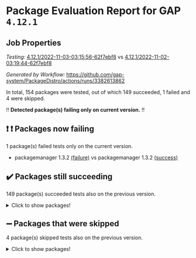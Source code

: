 # Package Evaluation Report for GAP `4.12.1`

## Job Properties

*Testing:* [4.12.1/2022-11-03-03:15:56-62f7ebf8](https://github.com/gap-system/PackageDistro/blob/data/reports/4.12.1/2022-11-03-03:15:56-62f7ebf8) vs [4.12.1/2022-11-02-03:19:44-62f7ebf8](https://github.com/gap-system/PackageDistro/blob/data/reports/4.12.1/2022-11-02-03:19:44-62f7ebf8)

*Generated by Workflow:* https://github.com/gap-system/PackageDistro/actions/runs/3382613862

In total, 154 packages were tested, out of which 149 succeeded, 1 failed and 4 were skipped.

:bangbang: **Detected package(s) failing only on current version.** :bangbang:

## :exclamation: :exclamation: Packages now failing

1 package(s) failed tests only on the current version.
- packagemanager 1.3.2 [(failure)](https://github.com/gap-system/PackageDistro/actions/runs/3382613862/jobs/5617846189) vs packagemanager 1.3.2 [(success)](https://github.com/gap-system/PackageDistro/actions/runs/3374463659/jobs/5600228242)

## :heavy_check_mark: Packages still succeeding

149 package(s) succeeded tests also on the previous version.
<details><summary>Click to show packages!</summary>

- 4ti2interface 2022.09-01 [(success)](https://github.com/gap-system/PackageDistro/actions/runs/3382613862/jobs/5617841135)
- ace 5.6.1 [(success)](https://github.com/gap-system/PackageDistro/actions/runs/3382613862/jobs/5617841180)
- aclib 1.3.2 [(success)](https://github.com/gap-system/PackageDistro/actions/runs/3382613862/jobs/5617841206)
- agt 0.3 [(success)](https://github.com/gap-system/PackageDistro/actions/runs/3382613862/jobs/5617841231)
- alnuth 3.2.1 [(success)](https://github.com/gap-system/PackageDistro/actions/runs/3382613862/jobs/5617841258)
- anupq 3.2.6 [(success)](https://github.com/gap-system/PackageDistro/actions/runs/3382613862/jobs/5617841286)
- atlasrep 2.1.6 [(success)](https://github.com/gap-system/PackageDistro/actions/runs/3382613862/jobs/5617841323)
- autodoc 2022.10.20 [(success)](https://github.com/gap-system/PackageDistro/actions/runs/3382613862/jobs/5617841354)
- automata 1.15 [(success)](https://github.com/gap-system/PackageDistro/actions/runs/3382613862/jobs/5617841380)
- automgrp 1.3.2 [(success)](https://github.com/gap-system/PackageDistro/actions/runs/3382613862/jobs/5617841405)
- autpgrp 1.11 [(success)](https://github.com/gap-system/PackageDistro/actions/runs/3382613862/jobs/5617841441)
- cap 2022.10-12 [(success)](https://github.com/gap-system/PackageDistro/actions/runs/3382613862/jobs/5617841498)
- caratinterface 2.3.4 [(success)](https://github.com/gap-system/PackageDistro/actions/runs/3382613862/jobs/5617841568)
- cddinterface 2022.11.01 [(success)](https://github.com/gap-system/PackageDistro/actions/runs/3382613862/jobs/5617841626)
- circle 1.6.5 [(success)](https://github.com/gap-system/PackageDistro/actions/runs/3382613862/jobs/5617841685)
- classicpres 1.22 [(success)](https://github.com/gap-system/PackageDistro/actions/runs/3382613862/jobs/5617841746)
- cohomolo 1.6.10 [(success)](https://github.com/gap-system/PackageDistro/actions/runs/3382613862/jobs/5617841811)
- congruence 1.2.4 [(success)](https://github.com/gap-system/PackageDistro/actions/runs/3382613862/jobs/5617841901)
- corelg 1.56 [(success)](https://github.com/gap-system/PackageDistro/actions/runs/3382613862/jobs/5617841979)
- crime 1.6 [(success)](https://github.com/gap-system/PackageDistro/actions/runs/3382613862/jobs/5617842094)
- crisp 1.4.5 [(success)](https://github.com/gap-system/PackageDistro/actions/runs/3382613862/jobs/5617842181)
- crypting 0.10.3 [(success)](https://github.com/gap-system/PackageDistro/actions/runs/3382613862/jobs/5617842236)
- cryst 4.1.25 [(success)](https://github.com/gap-system/PackageDistro/actions/runs/3382613862/jobs/5617842325)
- crystcat 1.1.10 [(success)](https://github.com/gap-system/PackageDistro/actions/runs/3382613862/jobs/5617842408)
- ctbllib 1.3.4 [(success)](https://github.com/gap-system/PackageDistro/actions/runs/3382613862/jobs/5617842449)
- cubefree 1.19 [(success)](https://github.com/gap-system/PackageDistro/actions/runs/3382613862/jobs/5617842491)
- curlinterface 2.3.1 [(success)](https://github.com/gap-system/PackageDistro/actions/runs/3382613862/jobs/5617842525)
- cvec 2.7.6 [(success)](https://github.com/gap-system/PackageDistro/actions/runs/3382613862/jobs/5617842562)
- datastructures 0.2.7 [(success)](https://github.com/gap-system/PackageDistro/actions/runs/3382613862/jobs/5617842605)
- deepthought 1.0.6 [(success)](https://github.com/gap-system/PackageDistro/actions/runs/3382613862/jobs/5617842660)
- design 1.7 [(success)](https://github.com/gap-system/PackageDistro/actions/runs/3382613862/jobs/5617842732)
- difsets 2.3.1 [(success)](https://github.com/gap-system/PackageDistro/actions/runs/3382613862/jobs/5617842796)
- digraphs 1.6.0 [(success)](https://github.com/gap-system/PackageDistro/actions/runs/3382613862/jobs/5617842866)
- edim 1.3.6 [(success)](https://github.com/gap-system/PackageDistro/actions/runs/3382613862/jobs/5617842929)
- example 4.3.2 [(success)](https://github.com/gap-system/PackageDistro/actions/runs/3382613862/jobs/5617843003)
- examplesforhomalg 2022.10-01 [(success)](https://github.com/gap-system/PackageDistro/actions/runs/3382613862/jobs/5617843065)
- factint 1.6.3 [(success)](https://github.com/gap-system/PackageDistro/actions/runs/3382613862/jobs/5617843132)
- ferret 1.0.9 [(success)](https://github.com/gap-system/PackageDistro/actions/runs/3382613862/jobs/5617843190)
- fga 1.4.0 [(success)](https://github.com/gap-system/PackageDistro/actions/runs/3382613862/jobs/5617843256)
- fining 1.5.1 [(success)](https://github.com/gap-system/PackageDistro/actions/runs/3382613862/jobs/5617843323)
- float 1.0.3 [(success)](https://github.com/gap-system/PackageDistro/actions/runs/3382613862/jobs/5617843381)
- format 1.4.3 [(success)](https://github.com/gap-system/PackageDistro/actions/runs/3382613862/jobs/5617843438)
- forms 1.2.9 [(success)](https://github.com/gap-system/PackageDistro/actions/runs/3382613862/jobs/5617843492)
- fplsa 1.2.5 [(success)](https://github.com/gap-system/PackageDistro/actions/runs/3382613862/jobs/5617843546)
- fr 2.4.11 [(success)](https://github.com/gap-system/PackageDistro/actions/runs/3382613862/jobs/5617843597)
- francy 1.2.5 [(success)](https://github.com/gap-system/PackageDistro/actions/runs/3382613862/jobs/5617843653)
- fwtree 1.3 [(success)](https://github.com/gap-system/PackageDistro/actions/runs/3382613862/jobs/5617843716)
- gapdoc 1.6.6 [(success)](https://github.com/gap-system/PackageDistro/actions/runs/3382613862/jobs/5617843764)
- gauss 2022.10-01 [(success)](https://github.com/gap-system/PackageDistro/actions/runs/3382613862/jobs/5617843830)
- gaussforhomalg 2022.08-03 [(success)](https://github.com/gap-system/PackageDistro/actions/runs/3382613862/jobs/5617843879)
- gbnp 1.0.5 [(success)](https://github.com/gap-system/PackageDistro/actions/runs/3382613862/jobs/5617843946)
- generalizedmorphismsforcap 2022.09-01 [(success)](https://github.com/gap-system/PackageDistro/actions/runs/3382613862/jobs/5617843995)
- genss 1.6.8 [(success)](https://github.com/gap-system/PackageDistro/actions/runs/3382613862/jobs/5617844038)
- gradedmodules 2022.09-02 [(success)](https://github.com/gap-system/PackageDistro/actions/runs/3382613862/jobs/5617844094)
- gradedringforhomalg 2022.10-01 [(success)](https://github.com/gap-system/PackageDistro/actions/runs/3382613862/jobs/5617844143)
- grape 4.8.5 [(success)](https://github.com/gap-system/PackageDistro/actions/runs/3382613862/jobs/5617844186)
- groupoids 1.71 [(success)](https://github.com/gap-system/PackageDistro/actions/runs/3382613862/jobs/5617844240)
- grpconst 2.6.2 [(success)](https://github.com/gap-system/PackageDistro/actions/runs/3382613862/jobs/5617844296)
- guarana 0.96.3 [(success)](https://github.com/gap-system/PackageDistro/actions/runs/3382613862/jobs/5617844341)
- guava 3.17 [(success)](https://github.com/gap-system/PackageDistro/actions/runs/3382613862/jobs/5617844387)
- hap 1.47 [(success)](https://github.com/gap-system/PackageDistro/actions/runs/3382613862/jobs/5617844436)
- hapcryst 0.1.15 [(success)](https://github.com/gap-system/PackageDistro/actions/runs/3382613862/jobs/5617844481)
- hecke 1.5.3 [(success)](https://github.com/gap-system/PackageDistro/actions/runs/3382613862/jobs/5617844525)
- help 3.5 [(success)](https://github.com/gap-system/PackageDistro/actions/runs/3382613862/jobs/5617844579)
- homalg 2022.08-04 [(success)](https://github.com/gap-system/PackageDistro/actions/runs/3382613862/jobs/5617844614)
- homalgtocas 2022.10-01 [(success)](https://github.com/gap-system/PackageDistro/actions/runs/3382613862/jobs/5617844653)
- idrel 2.44 [(success)](https://github.com/gap-system/PackageDistro/actions/runs/3382613862/jobs/5617844694)
- images 1.3.1 [(success)](https://github.com/gap-system/PackageDistro/actions/runs/3382613862/jobs/5617844734)
- intpic 0.3.0 [(success)](https://github.com/gap-system/PackageDistro/actions/runs/3382613862/jobs/5617844767)
- io 4.8.0 [(success)](https://github.com/gap-system/PackageDistro/actions/runs/3382613862/jobs/5617844796)
- io_forhomalg 2022.09-01 [(success)](https://github.com/gap-system/PackageDistro/actions/runs/3382613862/jobs/5617844827)
- irredsol 1.4.3 [(success)](https://github.com/gap-system/PackageDistro/actions/runs/3382613862/jobs/5617844854)
- json 2.1.1 [(success)](https://github.com/gap-system/PackageDistro/actions/runs/3382613862/jobs/5617844873)
- jupyterkernel 1.4.1 [(success)](https://github.com/gap-system/PackageDistro/actions/runs/3382613862/jobs/5617844905)
- jupyterviz 1.5.6 [(success)](https://github.com/gap-system/PackageDistro/actions/runs/3382613862/jobs/5617844950)
- kan 1.34 [(success)](https://github.com/gap-system/PackageDistro/actions/runs/3382613862/jobs/5617844993)
- kbmag 1.5.10 [(success)](https://github.com/gap-system/PackageDistro/actions/runs/3382613862/jobs/5617845040)
- laguna 3.9.5 [(success)](https://github.com/gap-system/PackageDistro/actions/runs/3382613862/jobs/5617845125)
- liealgdb 2.2.1 [(success)](https://github.com/gap-system/PackageDistro/actions/runs/3382613862/jobs/5617845184)
- liepring 2.8 [(success)](https://github.com/gap-system/PackageDistro/actions/runs/3382613862/jobs/5617845219)
- liering 2.4.2 [(success)](https://github.com/gap-system/PackageDistro/actions/runs/3382613862/jobs/5617845255)
- linearalgebraforcap 2022.10-07 [(success)](https://github.com/gap-system/PackageDistro/actions/runs/3382613862/jobs/5617845309)
- localizeringforhomalg 2022.09-01 [(success)](https://github.com/gap-system/PackageDistro/actions/runs/3382613862/jobs/5617845344)
- loops 3.4.2 [(success)](https://github.com/gap-system/PackageDistro/actions/runs/3382613862/jobs/5617845389)
- lpres 1.0.3 [(success)](https://github.com/gap-system/PackageDistro/actions/runs/3382613862/jobs/5617845430)
- majoranaalgebras 1.5 [(success)](https://github.com/gap-system/PackageDistro/actions/runs/3382613862/jobs/5617845466)
- mapclass 1.4.6 [(success)](https://github.com/gap-system/PackageDistro/actions/runs/3382613862/jobs/5617845518)
- matgrp 0.70 [(success)](https://github.com/gap-system/PackageDistro/actions/runs/3382613862/jobs/5617845572)
- matricesforhomalg 2022.10-06 [(success)](https://github.com/gap-system/PackageDistro/actions/runs/3382613862/jobs/5617845619)
- modisom 2.5.3 [(success)](https://github.com/gap-system/PackageDistro/actions/runs/3382613862/jobs/5617845664)
- modulepresentationsforcap 2022.10-05 [(success)](https://github.com/gap-system/PackageDistro/actions/runs/3382613862/jobs/5617845715)
- modules 2022.09-01 [(success)](https://github.com/gap-system/PackageDistro/actions/runs/3382613862/jobs/5617845812)
- monoidalcategories 2022.10-03 [(success)](https://github.com/gap-system/PackageDistro/actions/runs/3382613862/jobs/5617845865)
- nconvex 2022.09-01 [(success)](https://github.com/gap-system/PackageDistro/actions/runs/3382613862/jobs/5617845894)
- nilmat 1.4.2 [(success)](https://github.com/gap-system/PackageDistro/actions/runs/3382613862/jobs/5617845928)
- nock 1.5 [(success)](https://github.com/gap-system/PackageDistro/actions/runs/3382613862/jobs/5617845963)
- normalizinterface 1.3.4 [(success)](https://github.com/gap-system/PackageDistro/actions/runs/3382613862/jobs/5617845998)
- nq 2.5.9 [(success)](https://github.com/gap-system/PackageDistro/actions/runs/3382613862/jobs/5617846032)
- numericalsgps 1.3.1 [(success)](https://github.com/gap-system/PackageDistro/actions/runs/3382613862/jobs/5617846072)
- openmath 11.5.1 [(success)](https://github.com/gap-system/PackageDistro/actions/runs/3382613862/jobs/5617846114)
- orb 4.9.0 [(success)](https://github.com/gap-system/PackageDistro/actions/runs/3382613862/jobs/5617846146)
- patternclass 2.4.3 [(success)](https://github.com/gap-system/PackageDistro/actions/runs/3382613862/jobs/5617846217)
- permut 2.0.4 [(success)](https://github.com/gap-system/PackageDistro/actions/runs/3382613862/jobs/5617846252)
- polenta 1.3.10 [(success)](https://github.com/gap-system/PackageDistro/actions/runs/3382613862/jobs/5617846302)
- polymaking 0.8.6 [(success)](https://github.com/gap-system/PackageDistro/actions/runs/3382613862/jobs/5617846339)
- primgrp 3.4.2 [(success)](https://github.com/gap-system/PackageDistro/actions/runs/3382613862/jobs/5617846382)
- profiling 2.5.1 [(success)](https://github.com/gap-system/PackageDistro/actions/runs/3382613862/jobs/5617846479)
- qpa 1.34 [(success)](https://github.com/gap-system/PackageDistro/actions/runs/3382613862/jobs/5617846550)
- quagroup 1.8.3 [(success)](https://github.com/gap-system/PackageDistro/actions/runs/3382613862/jobs/5617846602)
- radiroot 2.9 [(success)](https://github.com/gap-system/PackageDistro/actions/runs/3382613862/jobs/5617846663)
- rcwa 4.7.0 [(success)](https://github.com/gap-system/PackageDistro/actions/runs/3382613862/jobs/5617846730)
- rds 1.8 [(success)](https://github.com/gap-system/PackageDistro/actions/runs/3382613862/jobs/5617846772)
- recog 1.4.2 [(success)](https://github.com/gap-system/PackageDistro/actions/runs/3382613862/jobs/5617846849)
- repndecomp 1.2.1 [(success)](https://github.com/gap-system/PackageDistro/actions/runs/3382613862/jobs/5617846932)
- repsn 3.1.0 [(success)](https://github.com/gap-system/PackageDistro/actions/runs/3382613862/jobs/5617847023)
- resclasses 4.7.3 [(success)](https://github.com/gap-system/PackageDistro/actions/runs/3382613862/jobs/5617847115)
- ringsforhomalg 2022.10-02 [(success)](https://github.com/gap-system/PackageDistro/actions/runs/3382613862/jobs/5617847237)
- sco 2022.09-01 [(success)](https://github.com/gap-system/PackageDistro/actions/runs/3382613862/jobs/5617847333)
- scscp 2.3.1 [(success)](https://github.com/gap-system/PackageDistro/actions/runs/3382613862/jobs/5617847416)
- semigroups 5.1.0 [(success)](https://github.com/gap-system/PackageDistro/actions/runs/3382613862/jobs/5617847487)
- sglppow 2.2 [(success)](https://github.com/gap-system/PackageDistro/actions/runs/3382613862/jobs/5617847543)
- sgpviz 0.999.5 [(success)](https://github.com/gap-system/PackageDistro/actions/runs/3382613862/jobs/5617847590)
- simpcomp 2.1.14 [(success)](https://github.com/gap-system/PackageDistro/actions/runs/3382613862/jobs/5617847641)
- singular 2022.09.23 [(success)](https://github.com/gap-system/PackageDistro/actions/runs/3382613862/jobs/5617847691)
- sla 1.5.3 [(success)](https://github.com/gap-system/PackageDistro/actions/runs/3382613862/jobs/5617847749)
- smallgrp 1.5 [(success)](https://github.com/gap-system/PackageDistro/actions/runs/3382613862/jobs/5617847817)
- smallsemi 0.6.13 [(success)](https://github.com/gap-system/PackageDistro/actions/runs/3382613862/jobs/5617847872)
- sonata 2.9.5 [(success)](https://github.com/gap-system/PackageDistro/actions/runs/3382613862/jobs/5617847967)
- sophus 1.27 [(success)](https://github.com/gap-system/PackageDistro/actions/runs/3382613862/jobs/5617848071)
- spinsym 1.5.2 [(success)](https://github.com/gap-system/PackageDistro/actions/runs/3382613862/jobs/5617848155)
- standardff 0.9.4 [(success)](https://github.com/gap-system/PackageDistro/actions/runs/3382613862/jobs/5617848248)
- symbcompcc 1.3.2 [(success)](https://github.com/gap-system/PackageDistro/actions/runs/3382613862/jobs/5617848326)
- thelma 1.3 [(success)](https://github.com/gap-system/PackageDistro/actions/runs/3382613862/jobs/5617848389)
- tomlib 1.2.9 [(success)](https://github.com/gap-system/PackageDistro/actions/runs/3382613862/jobs/5617848447)
- toolsforhomalg 2022.10-01 [(success)](https://github.com/gap-system/PackageDistro/actions/runs/3382613862/jobs/5617848521)
- toric 1.9.5 [(success)](https://github.com/gap-system/PackageDistro/actions/runs/3382613862/jobs/5617848570)
- toricvarieties 2022.07.13 [(success)](https://github.com/gap-system/PackageDistro/actions/runs/3382613862/jobs/5617848619)
- transgrp 3.6.3 [(success)](https://github.com/gap-system/PackageDistro/actions/runs/3382613862/jobs/5617848682)
- ugaly 4.0.3 [(success)](https://github.com/gap-system/PackageDistro/actions/runs/3382613862/jobs/5617848788)
- unipot 1.5 [(success)](https://github.com/gap-system/PackageDistro/actions/runs/3382613862/jobs/5617848855)
- unitlib 4.1.0 [(success)](https://github.com/gap-system/PackageDistro/actions/runs/3382613862/jobs/5617848938)
- utils 0.77 [(success)](https://github.com/gap-system/PackageDistro/actions/runs/3382613862/jobs/5617848998)
- uuid 0.7 [(success)](https://github.com/gap-system/PackageDistro/actions/runs/3382613862/jobs/5617849063)
- walrus 0.9991 [(success)](https://github.com/gap-system/PackageDistro/actions/runs/3382613862/jobs/5617849134)
- wedderga 4.10.2 [(success)](https://github.com/gap-system/PackageDistro/actions/runs/3382613862/jobs/5617849235)
- xmod 2.88 [(success)](https://github.com/gap-system/PackageDistro/actions/runs/3382613862/jobs/5617849311)
- xmodalg 1.22 [(success)](https://github.com/gap-system/PackageDistro/actions/runs/3382613862/jobs/5617849367)
- yangbaxter 0.10.1 [(success)](https://github.com/gap-system/PackageDistro/actions/runs/3382613862/jobs/5617849427)
- zeromqinterface 0.14 [(success)](https://github.com/gap-system/PackageDistro/actions/runs/3382613862/jobs/5617849489)
</details>

## :heavy_minus_sign: Packages that were skipped

4 package(s) skipped tests also on the previous version.
<details><summary>Click to show packages!</summary>

- browse 1.8.18 [(skipped)](https://github.com/gap-system/PackageDistro/actions/runs/3382613862/jobs/5617710875)
- itc 1.5.1 [(skipped)](https://github.com/gap-system/PackageDistro/actions/runs/3382613862/jobs/5617710875)
- polycyclic 2.16 [(skipped)](https://github.com/gap-system/PackageDistro/actions/runs/3382613862/jobs/5617710875)
- xgap 4.31 [(skipped)](https://github.com/gap-system/PackageDistro/actions/runs/3382613862/jobs/5617710875)
</details>

